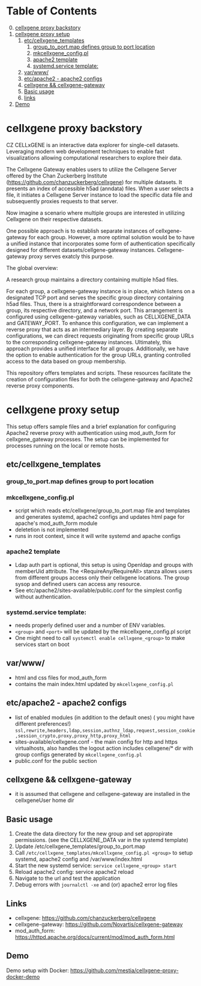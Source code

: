 
# Table of Contents

0.  [cellxgene proxy backstory](#manualedit0)
1.  [cellxgene proxy setup](#org8535249)
    1.  [etc/cellxgene_templates](#org70b949b)
        1.  [group_to_port.map defines group to port location](#org2593de5)
        2.  [mkcellxgene_config.pl](#org9d9afed)
        3.  [apache2 template](#orga8e4ab3)
        4.  [systemd.service template:](#org2413369)
    2.  [var/www/](#org90a423a)
    3.  [etc/apache2 - apache2 configs](#org352083b)
    4.  [cellxgene && cellxgene-gateway](#org0b8bc08)
    5.  [Basic usage](#orgbaa67c6)
    6.  [links](#orga301c60)
2.  [Demo](#orga301c61)


<a id="manualedit0"></a>

# cellxgene proxy backstory

CZ CELLxGENE is an interactive data explorer for single-cell datasets.
Leveraging modern web development techniques to enable fast visualizations allowing computational researchers to explore their data.

The Cellxgene Gateway enables users to utilize the Cellxgene Server offered by the Chan Zuckerberg Institute (<https://github.com/chanzuckerberg/cellxgene>) for multiple datasets.
It presents an index of accessible h5ad (anndata) files. 
When a user selects a file, it initiates a Cellxgene Server instance to load the specific data file and subsequently proxies requests to that server.


Now imagine a scenario where multiple groups are interested in utilizing Cellxgene on their respective datasets.

One possible approach is to establish separate instances of cellxgene-gateway for each group.
However, a more optimal solution would be to have a unified instance that incorporates some form of authentication specifically designed for different datasets/cellgene-gateway instances.
Cellxgene-gateway proxy serves exatcly this purpose.

The global overview:

A research group maintains a directory containing multiple h5ad files.

For each group, a cellxgene-gateway instance is in place, which listens on a designated TCP port and serves the specific group directory containing h5ad files.
Thus, there is a straightforward correspondence between a group, its respective directory, and a network port.
This arrangement is configured using cellxgene-gateway variables, such as CELLXGENE_DATA and GATEWAY_PORT.
To enhance this configuration, we can implement a reverse proxy that acts as an intermediary layer.
By creating separate configurations, we can direct requests originating from specific group URLs to the corresponding cellxgene-gateway instances.
Ultimately, this approach provides a unified interface for all groups.
Additionally, we have the option to enable authentication for the group URLs, granting controlled access to the data based on group membership.

This repository offers templates and scripts. These resources facilitate the creation of configuration files for both the cellxgene-gateway and Apache2 reverse proxy components.

<a id="org8535249"></a>

# cellxgene proxy setup

This setup offers sample files and a brief explanation for configuring Apache2 reverse proxy with authentication using mod_auth_form for cellxgene_gateway processes.
The setup can be implemented for processes running on the local or remote hosts.


<a id="org70b949b"></a>

## etc/cellxgene_templates


<a id="org2593de5"></a>

### group_to_port.map defines group to port location


<a id="org9d9afed"></a>

### mkcellxgene_config.pl

-   script which reads etc/cellxgene/group_to_port.map file and templates and generates systemd, apache2 configs
    and updates html page for apache's mod_auth_form module
-   deletetion is not implemented
-   runs in root context, since it will write systemd and apache configs


<a id="orga8e4ab3"></a>

### apache2 template

-   Ldap auth part is optional, this setup is using Openldap and groups with memberUid attribute.
    The <RequireAny/RequireAll> stanza allows users from different groups access only their cellxgene locations.
    The group sysop and defined users can access any resource.
-   See etc/apache2/sites-available/public.conf for the simplest config without authentication.


<a id="org2413369"></a>

### systemd.service template:

-   needs properly defined user and a number of ENV variables.
-   `<group>` and `<port>` will be updated by the mkcellxgene_config.pl script
-   One might need to call  `systemctl enable cellxgene_<group>` to make services start on boot


<a id="org90a423a"></a>

## var/www/

-   html and css files for mod_auth_form
-   contains the main index.html updated by `mkcellxgene_config.pl`


<a id="org352083b"></a>

## etc/apache2 - apache2 configs

-   list of enabled modules (in addition to the default ones) ( you might have different preferences!)
    `ssl,rewrite,headers,ldap,session,authnz_ldap,request,session_cookie,session_crypto,proxy,proxy_http,proxy_html`
-   sites-available/cellxgene.conf - the main config for http and https virtualhosts, also handles the logout action
    includes cellxgene/\* dir with group configs generated by `mkcellxgene_config.pl`
-   public.conf for the public section


<a id="org0b8bc08"></a>

## cellxgene && cellxgene-gateway

-   it is assumed that cellxgene and cellxgene-gateway are installed in the cellxgeneUser home dir


<a id="orgbaa67c6"></a>

## Basic usage

1.  Create the data directory for the new group and set appropirate permissions.
    (see the CELLXGENE_DATA var in the systemd template)
2.  Update /etc/cellxgene_templates/group_to_port.map
3.  Call `/etc/cellxgene_templates/mkcellxgene_config.pl <group>` to setup systemd, apache2 config
    and /var/www/index.html
4.  Start the new systemd service: `service cellxgene_<group> start`
5.  Reload apache2 config: service apache2 reload
6.  Navigate to the url and test the application
7.  Debug errors with `journalctl -xe` and (or) apache2 error log files


<a id="orga301c60"></a>

## Links

-   cellxgene: <https://github.com/chanzuckerberg/cellxgene>
-   cellxgene-gateway: <https://github.com/Novartis/cellxgene-gateway>
-   mod_auth_form: <https://httpd.apache.org/docs/current/mod/mod_auth_form.html>


<a id="orga301c61"></a>

## Demo

Demo setup with Docker: <https://github.com/mestia/cellxgene-proxy-docker-demo>
